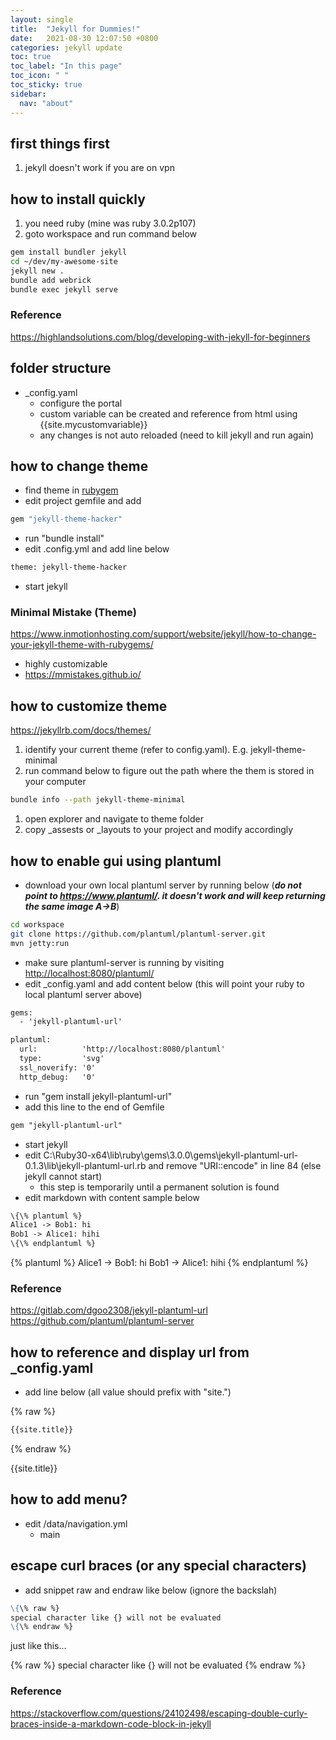 ```yaml
---
layout: single
title:  "Jekyll for Dummies!"
date:   2021-08-30 12:07:50 +0800
categories: jekyll update
toc: true
toc_label: "In this page"
toc_icon: " "
toc_sticky: true
sidebar:
  nav: "about"
---
```


## first things first

1. jekyll doesn't work if you are on vpn

## how to install quickly

1. you need ruby (mine was ruby 3.0.2p107)
2. goto workspace and run command below

```sh
gem install bundler jekyll
cd ~/dev/my-awesome-site
jekyll new .
bundle add webrick
bundle exec jekyll serve
```

### Reference

<https://highlandsolutions.com/blog/developing-with-jekyll-for-beginners>

## folder structure

* _config.yaml
  * configure the portal
  * custom variable can be created and reference from html using {{site.mycustomvariable}}
  * any changes is not auto reloaded (need to kill jekyll and run again)

## how to change theme

* find theme in [rubygem](https://rubygems.org/search?utf8=%E2%9C%93&query=jekyll-theme)
* edit project gemfile and add

```sh
gem "jekyll-theme-hacker"
```

* run "bundle install"
* edit .config.yml and add line below

```sh
theme: jekyll-theme-hacker
```

* start jekyll

### Minimal Mistake (Theme)

<https://www.inmotionhosting.com/support/website/jekyll/how-to-change-your-jekyll-theme-with-rubygems/>

* highly customizable
* <https://mmistakes.github.io/>

## how to customize theme

<https://jekyllrb.com/docs/themes/>

1. identify your current theme (refer to config.yaml). E.g. jekyll-theme-minimal
2. run command below to figure out the path where the them is stored in your computer

```sh
bundle info --path jekyll-theme-minimal
```

1. open explorer and navigate to theme folder
1. copy _assests or _layouts to your project and modify accordingly


## how to enable gui using plantuml

* download your own local plantuml server by running below (***do not point to <https://www.plantuml/>. it doesn't work and will keep returning the same image A->B***)

```sh
cd workspace
git clone https://github.com/plantuml/plantuml-server.git
mvn jetty:run
```

* make sure plantuml-server is running by visiting <http://localhost:8080/plantuml/>
* edit _config.yaml and add content below (this will point your ruby to local plantuml server above)

```txt
gems:
  - 'jekyll-plantuml-url'

plantuml:
  url:          'http://localhost:8080/plantuml' 
  type:         'svg'
  ssl_noverify: '0'
  http_debug:   '0'
```

* run "gem install jekyll-plantuml-url"
* add this line to the end of Gemfile

```txt
gem "jekyll-plantuml-url"
```

* start jekyll
* edit C:\Ruby30-x64\lib\ruby\gems\3.0.0\gems\jekyll-plantuml-url-0.1.3\lib\jekyll-plantuml-url.rb and remove "URI::encode" in line 84 (else jekyll cannot start)
  * this step is temporarily until a permanent solution is found
* edit markdown with content sample below

```txt
\{\% plantuml %}
Alice1 -> Bob1: hi
Bob1 -> Alice1: hihi
\{\% endplantuml %}
```

{% plantuml %}
Alice1 -> Bob1: hi
Bob1 -> Alice1: hihi
{% endplantuml %}

### Reference

<https://gitlab.com/dgoo2308/jekyll-plantuml-url>
<https://github.com/plantuml/plantuml-server>

## how to reference and display url from _config.yaml

* add line below (all value should prefix with "site.")

{% raw %}

```markdown
{{site.title}}
```

{% endraw %}

{{site.title}}

## how to add menu?

* edit /data/navigation.yml
  * main

## escape curl braces (or any special characters)

* add snippet raw and endraw like below (ignore the backslah)

```markdown
\{\% raw %}
special character like {} will not be evaluated
\{\% endraw %}
```

just like this...

{% raw %}
special character like {} will not be evaluated
{% endraw %}

### Reference

<https://stackoverflow.com/questions/24102498/escaping-double-curly-braces-inside-a-markdown-code-block-in-jekyll>
